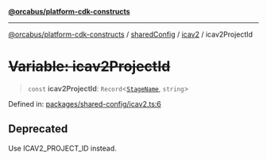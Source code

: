 [**@orcabus/platform-cdk-constructs**](../../../../../../README.md)

***

[@orcabus/platform-cdk-constructs](../../../../../../README.md) / [sharedConfig](../../../README.md) / [icav2](../README.md) / icav2ProjectId

# ~~Variable: icav2ProjectId~~

> `const` **icav2ProjectId**: `Record`\<[`StageName`](../../account/type-aliases/StageName.md), `string`\>

Defined in: [packages/shared-config/icav2.ts:6](https://github.com/OrcaBus/platform-cdk-constructs/blob/main/packages/shared-config/icav2.ts#L6)

## Deprecated

Use ICAV2_PROJECT_ID instead.
